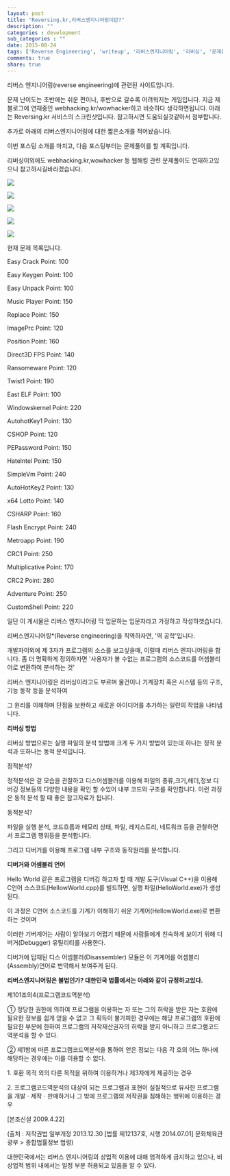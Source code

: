 ```yaml
---
layout: post
title: "Reversing.kr,리버스엔지니어링이란?"
description: ""
categories : development
sub_categories : ""
date: 2015-08-24
tags: ['Reverse Engineering', 'writeup', '리버스엔지니어링', '리버싱', '문제풀이', '역공학', '정답', '풀이', '해답']
comments: true
share: true
---
```


리버스 엔지니어링(reverse engineering)에 관련된 사이트입니다.

문제 난이도는 초반에는 쉬운 편이나, 후반으로 갈수록 어려워지는 게임입니다. 지금 제 블로그에 연재중인
webhacking.kr/wowhacker하고 비슷하다 생각하면됩니다. 아래는 Reversing.kr 서비스의 스크린샷입니다. 참고하시면
도움되실것같아서 첨부합니다.

추가로 아래의 리버스엔지니어링에 대한 짧은소개를 적어놨습니다.

  

이번 포스팅 소개를 마치고, 다음 포스팅부터는 문제풀이를 할 계획입니다.

리버싱이외에도 webhacking.kr,wowhacker 등 웹해킹 관련 문제풀이도 연재하고있으니 참고하시길바라겠습니다.

  

  

![](/assets/images/posts/50/23506A4C55D9DECC0AFD15.PNG)

  

  

![](/assets/images/posts/50/2658944D55D9E3C7102B76.PNG)

  

  

![](/assets/images/posts/50/2753B84C55D9DECE062155.PNG)

  

![](/assets/images/posts/50/263F2B4C55D9DED01D9822.PNG)

  

![](/assets/images/posts/50/26302A4C55D9DED32B859B.PNG)

  

  

현재 문제 목록입니다.

Easy Crack Point: 100

Easy Keygen Point: 100

Easy Unpack Point: 100

Music Player Point: 150

Replace Point: 150

ImagePrc Point: 120

Position Point: 160

Direct3D FPS Point: 140

Ransomeware Point: 120

Twist1 Point: 190

East ELF Point: 100

Windowskernel Point: 220

AutohotKey1 Point: 130

CSHOP Point: 120

PEPassword Point: 150

Hatelntel Point: 150

SimpleVm Point: 240

AutoHotKey2 Point: 130

x64 Lotto Point: 140

CSHARP Point: 160

Flash Encrypt Point: 240

Metroapp Point: 190

CRC1 Point: 250

Multiplicative Point: 170

CRC2 Point: 280

Adventure Point: 250

CustomShell Point: 220

  

  

일단 이 게시물은 리버스 엔지니어링 막 입문하는 입문자라고 가정하고 작성하겟습니다.

리버스엔지니어링*(Reverse engineering)을 직역하자면, '역 공학'입니다.

개발자이외에 제 3자가 프로그램의 소스를 보고싶을때, 이럴때 리버스 엔지니어링을 합니다. 좀 더 명확하게 정의하자면 '사용자가 볼 수없는
프로그램의 소스코드를 어셈블리어로 변환하여 분석하는 것'

리버스 엔지니어링은 리버싱이라고도 부르며 물건이나 기계장치 혹은 시스템 등의 구조, 기능 동작 등을 분석하여

그 원리를 이해하며 단점을 보완하고 새로운 아이디어를 추가하는 일련의 작업을 나타냅니다.

  

  

**리버싱 방법**

리버싱 방법으로는 실행 파일의 분석 방법에 크게 두 가지 방법이 있는데 하나는 정적 분석과 또하나는 동적 분석입니다.

  

정적분석?

정적분석은 겉 모습을 관찰하고 디스어셈블러를 이용해 파일의 종류,크기,헤더,정보 디버깅 정보등의 다양한 내용을 확인 할 수있어 내부 코드와
구조를 확인합니다. 이런 과정은 동적 분석 할 때 좋은 참고자료가 됩니다.

  

동적분석?

파일을 실행 분석, 코드흐름과 메모리 상태, 파일, 레지스트리, 네트워크 등을 관찰하면서 프로그램 행위등을 분석합니다.

그리고 디버거를 이용해 프로그램 내부 구조와 동작원리를 분석합니다.

  

  

**디버거와 어셈블리 언어**

Hello World 같은 프로그램을 디버깅 하고자 할 때 개발 도구(Visual C++)을 이용해 C언어
소스코드(HellowWorld.cpp)를 빌드하면, 실행 파일(HelloWorld.exe)가 생성된다.

이 과정은 C언어 소스코드를 기계가 이해하기 쉬운 기계어(HellowWorld.exe)로 변환하는 것이며

이러한 기버계어는 사람이 알아보기 어렵기 때문에 사람들에게 친숙하게 보이기 위해 디버거(Debugger) 유틸리티를 사용한다.

디버거에 탑재된 디스 어셈블러(Disassembler) 모듈은 이 기계어를 어셈블리(Assembly)언어로 번역해서 보여주게 된다.

  

  

**리버스엔지니어링은 불법인가? 대한민국 법률에서는 아래와 같이 규정하고있다.**

  

제101조의4(프로그램코드역분석)

  

① 정당한 권한에 의하여 프로그램을 이용하는 자 또는 그의 허락을 받은 자는 호환에 필요한 정보를 쉽게 얻을 수 없고 그 획득이 불가피한
경우에는 해당 프로그램의 호환에 필요한 부분에 한하여 프로그램의 저작재산권자의 허락을 받지 아니하고 프로그램코드역분석을 할 수 있다.

  

② 제1항에 따른 프로그램코드역분석을 통하여 얻은 정보는 다음 각 호의 어느 하나에 해당하는 경우에는 이를 이용할 수 없다.

  

1\. 호환 목적 외의 다른 목적을 위하여 이용하거나 제3자에게 제공하는 경우

  

2\. 프로그램코드역분석의 대상이 되는 프로그램과 표현이 실질적으로 유사한 프로그램을 개발ㆍ제작ㆍ판매하거나 그 밖에 프로그램의 저작권을
침해하는 행위에 이용하는 경우

  

[본조신설 2009.4.22]

  

  

(출처 : 저작권법 일부개정 2013.12.30 [법률 제12137호, 시행 2014.07.01] 문화체육관광부 > 종합법률정보 법령)

  

대한민국에서는 리버스 엔지니어링의 상업적 이용에 대해 엄격하게 금지하고 있으나, 비상업적 범위 내에서는 일정 부분 허용되고 있음을 알 수
있다.

  

  

